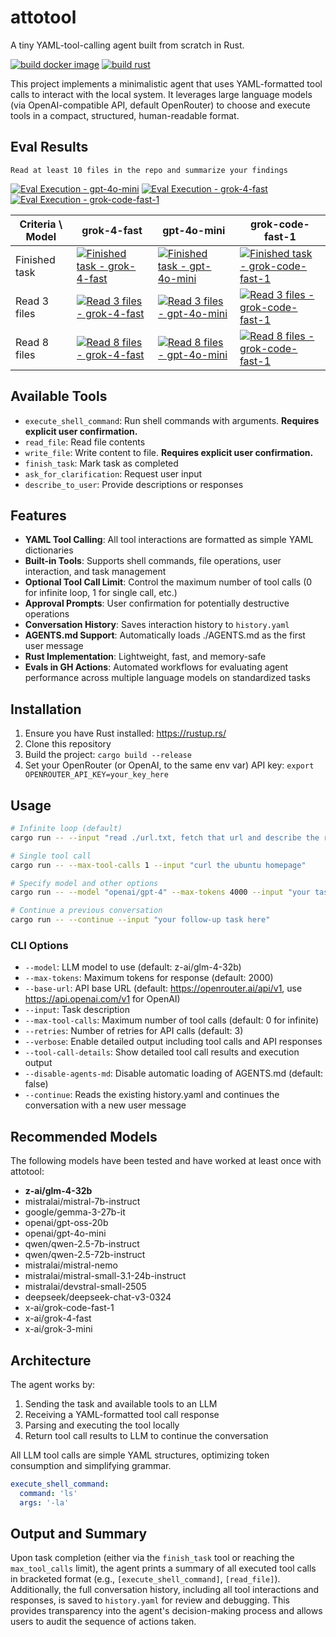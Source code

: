 # attotool

A tiny YAML-tool-calling agent built from scratch in Rust.

[![build docker image](https://github.com/tbarron-xyz/attotool/actions/workflows/build-docker.yml/badge.svg)](https://github.com/tbarron-xyz/attotool/actions/workflows/build-docker.yml)
[![build rust](https://github.com/tbarron-xyz/attotool/actions/workflows/ci-build.yml/badge.svg)](https://github.com/tbarron-xyz/attotool/actions/workflows/ci-build.yml)

This project implements a minimalistic agent that uses YAML-formatted tool calls to interact with the local system. It leverages large language models (via OpenAI-compatible API, default OpenRouter) to choose and execute tools in a compact, structured, human-readable format.

## Eval Results

`Read at least 10 files in the repo and summarize your findings`

[![Eval Execution - gpt-4o-mini](https://github.com/tbarron-xyz/attotool/actions/workflows/eval-execution-gpt-4o-mini.yml/badge.svg)](https://github.com/tbarron-xyz/attotool/actions/workflows/eval-execution-gpt-4o-mini.yml)
[![Eval Execution - grok-4-fast](https://github.com/tbarron-xyz/attotool/actions/workflows/eval-execution-grok-4-fast.yml/badge.svg)](https://github.com/tbarron-xyz/attotool/actions/workflows/eval-execution-grok-4-fast.yml)
[![Eval Execution - grok-code-fast-1](https://github.com/tbarron-xyz/attotool/actions/workflows/eval-execution-grok-code-fast-1.yml/badge.svg)](https://github.com/tbarron-xyz/attotool/actions/workflows/eval-execution-grok-code-fast-1.yml)

| Criteria \ Model | grok-4-fast | gpt-4o-mini | grok-code-fast-1 |
|------------------|-------------|-------------|------------------|
| Finished task | [![Finished task - grok-4-fast](https://github.com/tbarron-xyz/attotool/actions/workflows/eval-finished-task-grok-4-fast.yml/badge.svg)](https://github.com/tbarron-xyz/attotool/actions/workflows/eval-finished-task-grok-4-fast.yml) | [![Finished task - gpt-4o-mini](https://github.com/tbarron-xyz/attotool/actions/workflows/eval-finished-task-gpt-4o-mini.yml/badge.svg)](https://github.com/tbarron-xyz/attotool/actions/workflows/eval-finished-task-gpt-4o-mini.yml) | [![Finished task - grok-code-fast-1](https://github.com/tbarron-xyz/attotool/actions/workflows/eval-finished-task-grok-code-fast-1.yml/badge.svg)](https://github.com/tbarron-xyz/attotool/actions/workflows/eval-finished-task-grok-code-fast-1.yml) |
| Read 3 files | [![Read 3 files - grok-4-fast](https://github.com/tbarron-xyz/attotool/actions/workflows/eval-read-3-files-grok-4-fast.yml/badge.svg)](https://github.com/tbarron-xyz/attotool/actions/workflows/eval-read-3-files-grok-4-fast.yml) | [![Read 3 files - gpt-4o-mini](https://github.com/tbarron-xyz/attotool/actions/workflows/eval-read-3-files-gpt-4o-mini.yml/badge.svg)](https://github.com/tbarron-xyz/attotool/actions/workflows/eval-read-3-files-gpt-4o-mini.yml) | [![Read 3 files - grok-code-fast-1](https://github.com/tbarron-xyz/attotool/actions/workflows/eval-read-3-files-grok-code-fast-1.yml/badge.svg)](https://github.com/tbarron-xyz/attotool/actions/workflows/eval-read-3-files-grok-code-fast-1.yml) |
| Read 8 files | [![Read 8 files - grok-4-fast](https://github.com/tbarron-xyz/attotool/actions/workflows/eval-read-8-files-grok-4-fast.yml/badge.svg)](https://github.com/tbarron-xyz/attotool/actions/workflows/eval-read-8-files-grok-4-fast.yml) | [![Read 8 files - gpt-4o-mini](https://github.com/tbarron-xyz/attotool/actions/workflows/eval-read-8-files-gpt-4o-mini.yml/badge.svg)](https://github.com/tbarron-xyz/attotool/actions/workflows/eval-read-8-files-gpt-4o-mini.yml) | [![Read 8 files - grok-code-fast-1](https://github.com/tbarron-xyz/attotool/actions/workflows/eval-read-8-files-grok-code-fast-1.yml/badge.svg)](https://github.com/tbarron-xyz/attotool/actions/workflows/eval-read-8-files-grok-code-fast-1.yml) |

## Available Tools

- `execute_shell_command`: Run shell commands with arguments. **Requires explicit user confirmation.**
- `read_file`: Read file contents
- `write_file`: Write content to file. **Requires explicit user confirmation.**
- `finish_task`: Mark task as completed
- `ask_for_clarification`: Request user input
- `describe_to_user`: Provide descriptions or responses

## Features

- **YAML Tool Calling**: All tool interactions are formatted as simple YAML dictionaries
- **Built-in Tools**: Supports shell commands, file operations, user interaction, and task management
- **Optional Tool Call Limit**: Control the maximum number of tool calls (0 for infinite loop, 1 for single call, etc.)
- **Approval Prompts**: User confirmation for potentially destructive operations
- **Conversation History**: Saves interaction history to `history.yaml`
- **AGENTS.md Support**: Automatically loads ./AGENTS.md as the first user message
- **Rust Implementation**: Lightweight, fast, and memory-safe
- **Evals in GH Actions**: Automated workflows for evaluating agent performance across multiple language models on standardized tasks

## Installation

1. Ensure you have Rust installed: https://rustup.rs/
2. Clone this repository
3. Build the project: `cargo build --release`
4. Set your OpenRouter (or OpenAI, to the same env var) API key: `export OPENROUTER_API_KEY=your_key_here`

## Usage

```bash
# Infinite loop (default)
cargo run -- --input "read ./url.txt, fetch that url and describe the result as a markdown document"

# Single tool call
cargo run -- --max-tool-calls 1 --input "curl the ubuntu homepage"

# Specify model and other options
cargo run -- --model "openai/gpt-4" --max-tokens 4000 --input "your task here" --tool-call-details

# Continue a previous conversation
cargo run -- --continue --input "your follow-up task here"
```

### CLI Options

- `--model`: LLM model to use (default: z-ai/glm-4-32b)
- `--max-tokens`: Maximum tokens for response (default: 2000)
- `--base-url`: API base URL (default: https://openrouter.ai/api/v1, use https://api.openai.com/v1 for OpenAI)
- `--input`: Task description
- `--max-tool-calls`: Maximum number of tool calls (default: 0 for infinite)
- `--retries`: Number of retries for API calls (default: 3)
- `--verbose`: Enable detailed output including tool calls and API responses
- `--tool-call-details`: Show detailed tool call results and execution output
- `--disable-agents-md`: Disable automatic loading of AGENTS.md (default: false)
- `--continue`: Reads the existing history.yaml and continues the conversation with a new user message

## Recommended Models

The following models have been tested and have worked at least once with attotool:

- **z-ai/glm-4-32b**
- mistralai/mistral-7b-instruct
- google/gemma-3-27b-it
- openai/gpt-oss-20b
- openai/gpt-4o-mini
- qwen/qwen-2.5-7b-instruct
- qwen/qwen-2.5-72b-instruct
- mistralai/mistral-nemo
- mistralai/mistral-small-3.1-24b-instruct
- mistralai/devstral-small-2505
- deepseek/deepseek-chat-v3-0324
- x-ai/grok-code-fast-1
- x-ai/grok-4-fast
- x-ai/grok-3-mini

## Architecture

The agent works by:

1. Sending the task and available tools to an LLM
2. Receiving a YAML-formatted tool call response
3. Parsing and executing the tool locally
4. Return tool call results to LLM to continue the conversation

All LLM tool calls are simple YAML structures, optimizing token consumption and simplifying grammar.

```yaml
execute_shell_command:
  command: 'ls'
  args: '-la'
```

## Output and Summary

Upon task completion (either via the `finish_task` tool or reaching the `max_tool_calls` limit), the agent prints a summary of all executed tool calls in bracketed format (e.g., `[execute_shell_command]`, `[read_file]`). Additionally, the full conversation history, including all tool interactions and responses, is saved to `history.yaml` for review and debugging. This provides transparency into the agent's decision-making process and allows users to audit the sequence of actions taken.

